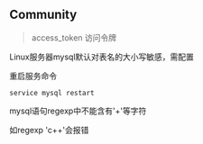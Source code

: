 ## Community
> access_token 访问令牌

Linux服务器mysql默认对表名的大小写敏感，需配置

重启服务命令

```shell
service mysql restart
```

mysql语句regexp中不能含有'+'等字符

如regexp 'c++'会报错